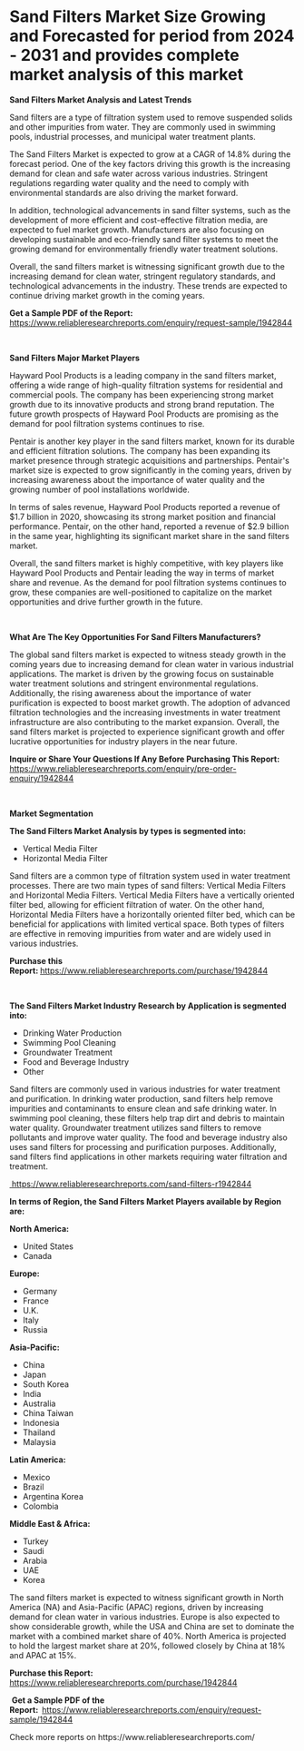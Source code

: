 <p><h1>Sand Filters Market Size Growing and Forecasted for period from 2024 - 2031 and provides complete market analysis of this market</h1></p><p><strong>Sand Filters Market Analysis and Latest Trends</strong></p>
<p><p>Sand filters are a type of filtration system used to remove suspended solids and other impurities from water. They are commonly used in swimming pools, industrial processes, and municipal water treatment plants.</p><p>The Sand Filters Market is expected to grow at a CAGR of 14.8% during the forecast period. One of the key factors driving this growth is the increasing demand for clean and safe water across various industries. Stringent regulations regarding water quality and the need to comply with environmental standards are also driving the market forward.</p><p>In addition, technological advancements in sand filter systems, such as the development of more efficient and cost-effective filtration media, are expected to fuel market growth. Manufacturers are also focusing on developing sustainable and eco-friendly sand filter systems to meet the growing demand for environmentally friendly water treatment solutions.</p><p>Overall, the sand filters market is witnessing significant growth due to the increasing demand for clean water, stringent regulatory standards, and technological advancements in the industry. These trends are expected to continue driving market growth in the coming years.</p></p>
<p><strong>Get a Sample PDF of the Report:&nbsp;</strong> <a href="https://www.reliableresearchreports.com/enquiry/request-sample/1942844">https://www.reliableresearchreports.com/enquiry/request-sample/1942844</a></p>
<p>&nbsp;</p>
<p><strong>Sand Filters Major Market Players</strong></p>
<p><p>Hayward Pool Products is a leading company in the sand filters market, offering a wide range of high-quality filtration systems for residential and commercial pools. The company has been experiencing strong market growth due to its innovative products and strong brand reputation. The future growth prospects of Hayward Pool Products are promising as the demand for pool filtration systems continues to rise.</p><p>Pentair is another key player in the sand filters market, known for its durable and efficient filtration solutions. The company has been expanding its market presence through strategic acquisitions and partnerships. Pentair's market size is expected to grow significantly in the coming years, driven by increasing awareness about the importance of water quality and the growing number of pool installations worldwide.</p><p>In terms of sales revenue, Hayward Pool Products reported a revenue of $1.7 billion in 2020, showcasing its strong market position and financial performance. Pentair, on the other hand, reported a revenue of $2.9 billion in the same year, highlighting its significant market share in the sand filters market.</p><p>Overall, the sand filters market is highly competitive, with key players like Hayward Pool Products and Pentair leading the way in terms of market share and revenue. As the demand for pool filtration systems continues to grow, these companies are well-positioned to capitalize on the market opportunities and drive further growth in the future.</p></p>
<p>&nbsp;</p>
<p><strong>What Are The Key Opportunities For Sand Filters Manufacturers?</strong></p>
<p><p>The global sand filters market is expected to witness steady growth in the coming years due to increasing demand for clean water in various industrial applications. The market is driven by the growing focus on sustainable water treatment solutions and stringent environmental regulations. Additionally, the rising awareness about the importance of water purification is expected to boost market growth. The adoption of advanced filtration technologies and the increasing investments in water treatment infrastructure are also contributing to the market expansion. Overall, the sand filters market is projected to experience significant growth and offer lucrative opportunities for industry players in the near future.</p></p>
<p><strong>Inquire or Share Your Questions If Any Before Purchasing This Report:</strong> <a href="https://www.reliableresearchreports.com/enquiry/pre-order-enquiry/1942844">https://www.reliableresearchreports.com/enquiry/pre-order-enquiry/1942844</a></p>
<p>&nbsp;</p>
<p><strong>Market Segmentation</strong></p>
<p><strong>The Sand Filters Market Analysis by types is segmented into:</strong></p>
<p><ul><li>Vertical Media Filter</li><li>Horizontal Media Filter</li></ul></p>
<p><p>Sand filters are a common type of filtration system used in water treatment processes. There are two main types of sand filters: Vertical Media Filters and Horizontal Media Filters. Vertical Media Filters have a vertically oriented filter bed, allowing for efficient filtration of water. On the other hand, Horizontal Media Filters have a horizontally oriented filter bed, which can be beneficial for applications with limited vertical space. Both types of filters are effective in removing impurities from water and are widely used in various industries.</p></p>
<p><strong>Purchase this Report:&nbsp;</strong><a href="https://www.reliableresearchreports.com/purchase/1942844">https://www.reliableresearchreports.com/purchase/1942844</a></p>
<p>&nbsp;</p>
<p><strong>The Sand Filters Market Industry Research by Application is segmented into:</strong></p>
<p><ul><li>Drinking Water Production</li><li>Swimming Pool Cleaning</li><li>Groundwater Treatment</li><li>Food and Beverage Industry</li><li>Other</li></ul></p>
<p><p>Sand filters are commonly used in various industries for water treatment and purification. In drinking water production, sand filters help remove impurities and contaminants to ensure clean and safe drinking water. In swimming pool cleaning, these filters help trap dirt and debris to maintain water quality. Groundwater treatment utilizes sand filters to remove pollutants and improve water quality. The food and beverage industry also uses sand filters for processing and purification purposes. Additionally, sand filters find applications in other markets requiring water filtration and treatment.</p></p>
<p><a href="https://www.reliableresearchreports.com/sand-filters-r1942844">&nbsp;https://www.reliableresearchreports.com/sand-filters-r1942844</a></p>
<p><strong>In terms of Region, the Sand Filters Market Players available by Region are:</strong></p>
<p>
    <p> <strong> North America: </strong>
        <ul>
            <li>United States</li>
            <li>Canada</li>
        </ul>
        </p> 
    <p> <strong> Europe: </strong>
        <ul>
            <li>Germany</li>
            <li>France</li>
            <li>U.K.</li>
            <li>Italy</li>
            <li>Russia</li>
        </ul>
        </p> 
    <p> <strong> Asia-Pacific: </strong>
        <ul>
            <li>China</li>
            <li>Japan</li>
            <li>South Korea</li>
            <li>India</li>
            <li>Australia</li>
            <li>China Taiwan</li>
            <li>Indonesia</li>
            <li>Thailand</li>
            <li>Malaysia</li>
        </ul>
        </p> 
    <p> <strong> Latin America: </strong>
        <ul>
            <li>Mexico</li>
            <li>Brazil</li>
            <li>Argentina Korea</li>
            <li>Colombia</li>
        </ul>
        </p> 
    <p> <strong> Middle East & Africa: </strong>
        <ul>
            <li>Turkey</li>
            <li>Saudi</li>
            <li>Arabia</li>
            <li>UAE</li>
            <li>Korea</li>
        </ul>
    </p>
    </p>
<p><p>The sand filters market is expected to witness significant growth in North America (NA) and Asia-Pacific (APAC) regions, driven by increasing demand for clean water in various industries. Europe is also expected to show considerable growth, while the USA and China are set to dominate the market with a combined market share of 40%. North America is projected to hold the largest market share at 20%, followed closely by China at 18% and APAC at 15%.</p></p>
<p><strong>Purchase this Report: </strong><a href="https://www.reliableresearchreports.com/purchase/1942844">https://www.reliableresearchreports.com/purchase/1942844</a></p>
<p>&nbsp;<strong>Get a Sample PDF of the Report:&nbsp;&nbsp;</strong><a href="https://www.reliableresearchreports.com/enquiry/request-sample/1942844">https://www.reliableresearchreports.com/enquiry/request-sample/1942844</a></p>
<p><strong></strong></p>
<p>Check more reports on https://www.reliableresearchreports.com/</p>